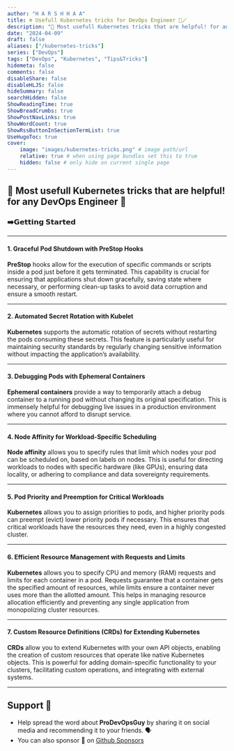 ```yaml
---
author: "H A R S H H A A"
title: ☸️ Usefull Kubernetes tricks for DevOps Engineer 🎩🪄
description: "💫 Most usefull Kubernetes tricks that are helpful! for any DevOps Engineer 💫"
date: "2024-04-09"
draft: false
aliases: ["/kubernetes-tricks"]
series: ["DevOps"]
tags: ["DevOps", "Kubernetes", "Tips&Tricks"]
hidemeta: false
comments: false
disableShare: false
disableHLJS: false
hideSummary: false
searchHidden: false
ShowReadingTime: true
ShowBreadCrumbs: true
ShowPostNavLinks: true
ShowWordCount: true
ShowRssButtonInSectionTermList: true
UseHugoToc: true
cover:
    image: "images/kubernetes-tricks.png" # image path/url
    relative: true # when using page bundles set this to true
    hidden: false # only hide on current single page
---
```


## 💫 Most usefull Kubernetes tricks that are helpful! for any DevOps Engineer 💫

### ➡️𝗚𝗲𝘁𝘁𝗶𝗻𝗴 𝗦𝘁𝗮𝗿𝘁𝗲𝗱

---

#### 1. Graceful Pod Shutdown with PreStop Hooks

**PreStop** hooks allow for the execution of specific commands or scripts inside a pod just before it gets terminated. This capability is crucial for ensuring that applications shut down gracefully, saving state where necessary, or performing clean-up tasks to avoid data corruption and ensure a smooth restart.

---

#### 2. Automated Secret Rotation with Kubelet

**Kubernetes** supports the automatic rotation of secrets without restarting the pods consuming these secrets. This feature is particularly useful for maintaining security standards by regularly changing sensitive information without impacting the application’s availability.

---

#### 3. Debugging Pods with Ephemeral Containers

**Ephemeral containers** provide a way to temporarily attach a debug container to a running pod without changing its original specification. This is immensely helpful for debugging live issues in a production environment where you cannot afford to disrupt service.

---

#### 4. Node Affinity for Workload-Specific Scheduling

**Node affinity** allows you to specify rules that limit which nodes your pod can be scheduled on, based on labels on nodes. This is useful for directing workloads to nodes with specific hardware (like GPUs), ensuring data locality, or adhering to compliance and data sovereignty requirements.

---

#### 5. Pod Priority and Preemption for Critical Workloads

**Kubernetes** allows you to assign priorities to pods, and higher priority pods can preempt (evict) lower priority pods if necessary. This ensures that critical workloads have the resources they need, even in a highly congested cluster.

---

#### 6. Efficient Resource Management with Requests and Limits

**Kubernetes** allows you to specify CPU and memory (RAM) requests and limits for each container in a pod. Requests guarantee that a container gets the specified amount of resources, while limits ensure a container never uses more than the allotted amount. This helps in managing resource allocation efficiently and preventing any single application from monopolizing cluster resources.

---

#### 7. Custom Resource Definitions (CRDs) for Extending Kubernetes

**CRDs** allow you to extend Kubernetes with your own API objects, enabling the creation of custom resources that operate like native Kubernetes objects. This is powerful for adding domain-specific functionality to your clusters, facilitating custom operations, and integrating with external systems.

---

## Support 🫶

- Help spread the word about **ProDevOpsGuy** by sharing it on social media and recommending it to your friends. 🗣️
- You can also sponsor 🏅 on [Github Sponsors](https://github.com/sponsors/NotHarshhaa)
